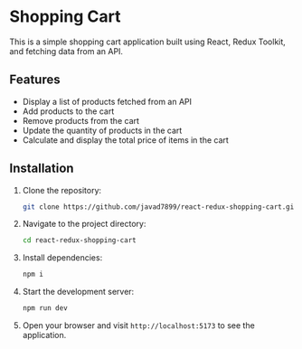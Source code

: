 # Shopping Cart

This is a simple shopping cart application built using React, Redux Toolkit, and fetching data from an API.

## Features

- Display a list of products fetched from an API
- Add products to the cart
- Remove products from the cart
- Update the quantity of products in the cart
- Calculate and display the total price of items in the cart

## Installation

1. Clone the repository:

   ```bash
   git clone https://github.com/javad7899/react-redux-shopping-cart.git
   ```

2. Navigate to the project directory:

   ```bash
   cd react-redux-shopping-cart
   ```

3. Install dependencies:

   ```bash
   npm i
   ```

4. Start the development server:

   ```bash
   npm run dev
   ```

5. Open your browser and visit `http://localhost:5173` to see the application.
